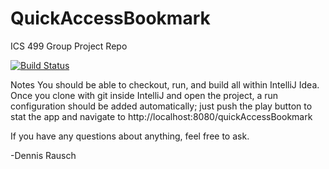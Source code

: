 # QuickAccessBookmark
ICS 499 Group Project Repo

[![Build Status](http://jenkins.instacode.io/buildStatus/icon?job=QuickAccessBookmark)](http://jenkins.instacode.io/job/QuickAccessBookmark/)

Notes
You should be able to checkout, run, and build all within IntelliJ Idea. Once you clone with git inside IntelliJ and
open the project, a run configuration should be added automatically; just push the play button to stat the app and
navigate to http://localhost:8080/quickAccessBookmark

If you have any questions about anything, feel free to ask.

-Dennis Rausch

